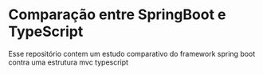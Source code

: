 # Comparação entre SpringBoot e TypeScript

Esse repositório contem um estudo comparativo do framework spring boot contra uma estrutura mvc typescript
